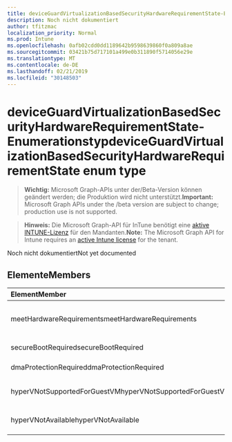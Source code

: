 ```yaml
---
title: deviceGuardVirtualizationBasedSecurityHardwareRequirementState-Enumerationstyp
description: Noch nicht dokumentiert
author: tfitzmac
localization_priority: Normal
ms.prod: Intune
ms.openlocfilehash: 0afb02cdd0dd1189642b9598639860f0a809a8ae
ms.sourcegitcommit: 03421b75d717101a499e0b311890f5714056e29e
ms.translationtype: MT
ms.contentlocale: de-DE
ms.lasthandoff: 02/21/2019
ms.locfileid: "30148503"
---
```

# <a name="deviceguardvirtualizationbasedsecurityhardwarerequirementstate-enum-type"></a><span data-ttu-id="aade8-103">deviceGuardVirtualizationBasedSecurityHardwareRequirementState-Enumerationstyp</span><span class="sxs-lookup"><span data-stu-id="aade8-103">deviceGuardVirtualizationBasedSecurityHardwareRequirementState enum type</span></span>

> <span data-ttu-id="aade8-104">**Wichtig:** Microsoft Graph-APIs unter der/Beta-Version können geändert werden; die Produktion wird nicht unterstützt.</span><span class="sxs-lookup"><span data-stu-id="aade8-104">**Important:** Microsoft Graph APIs under the /beta version are subject to change; production use is not supported.</span></span>

> <span data-ttu-id="aade8-105">**Hinweis:** Die Microsoft Graph-API für InTune benötigt eine [aktive INTUNE-Lizenz](https://go.microsoft.com/fwlink/?linkid=839381) für den Mandanten.</span><span class="sxs-lookup"><span data-stu-id="aade8-105">**Note:** The Microsoft Graph API for Intune requires an [active Intune license](https://go.microsoft.com/fwlink/?linkid=839381) for the tenant.</span></span>

<span data-ttu-id="aade8-106">Noch nicht dokumentiert</span><span class="sxs-lookup"><span data-stu-id="aade8-106">Not yet documented</span></span>

## <a name="members"></a><span data-ttu-id="aade8-107">Elemente</span><span class="sxs-lookup"><span data-stu-id="aade8-107">Members</span></span>
|<span data-ttu-id="aade8-108">Element</span><span class="sxs-lookup"><span data-stu-id="aade8-108">Member</span></span>|<span data-ttu-id="aade8-109">Wert</span><span class="sxs-lookup"><span data-stu-id="aade8-109">Value</span></span>|<span data-ttu-id="aade8-110">Beschreibung</span><span class="sxs-lookup"><span data-stu-id="aade8-110">Description</span></span>|
|:---|:---|:---|
|<span data-ttu-id="aade8-111">meetHardwareRequirements</span><span class="sxs-lookup"><span data-stu-id="aade8-111">meetHardwareRequirements</span></span>|<span data-ttu-id="aade8-112">0</span><span class="sxs-lookup"><span data-stu-id="aade8-112">0</span></span>|<span data-ttu-id="aade8-113">System erfüllt Hardware Konfigurationsanforderungen</span><span class="sxs-lookup"><span data-stu-id="aade8-113">System meets hardware configuration requirements</span></span>|
|<span data-ttu-id="aade8-114">secureBootRequired</span><span class="sxs-lookup"><span data-stu-id="aade8-114">secureBootRequired</span></span>|<span data-ttu-id="aade8-115">1</span><span class="sxs-lookup"><span data-stu-id="aade8-115">1</span></span>|<span data-ttu-id="aade8-116">Sicherer Start erforderlich</span><span class="sxs-lookup"><span data-stu-id="aade8-116">Secure boot required</span></span>|
|<span data-ttu-id="aade8-117">dmaProtectionRequired</span><span class="sxs-lookup"><span data-stu-id="aade8-117">dmaProtectionRequired</span></span>|<span data-ttu-id="aade8-118">2</span><span class="sxs-lookup"><span data-stu-id="aade8-118">2</span></span>|<span data-ttu-id="aade8-119">DMA-Schutz erforderlich</span><span class="sxs-lookup"><span data-stu-id="aade8-119">DMA protection required</span></span>|
|<span data-ttu-id="aade8-120">hyperVNotSupportedForGuestVM</span><span class="sxs-lookup"><span data-stu-id="aade8-120">hyperVNotSupportedForGuestVM</span></span>|<span data-ttu-id="aade8-121">4</span><span class="sxs-lookup"><span data-stu-id="aade8-121">4</span></span>|<span data-ttu-id="aade8-122">HyperV wird für Gast-VM nicht unterstützt</span><span class="sxs-lookup"><span data-stu-id="aade8-122">HyperV not supported for Guest VM</span></span>|
|<span data-ttu-id="aade8-123">hyperVNotAvailable</span><span class="sxs-lookup"><span data-stu-id="aade8-123">hyperVNotAvailable</span></span>|<span data-ttu-id="aade8-124">8</span><span class="sxs-lookup"><span data-stu-id="aade8-124">8</span></span>|<span data-ttu-id="aade8-125">HyperV-Funktion ist nicht verfügbar</span><span class="sxs-lookup"><span data-stu-id="aade8-125">HyperV feature is not available</span></span>|




